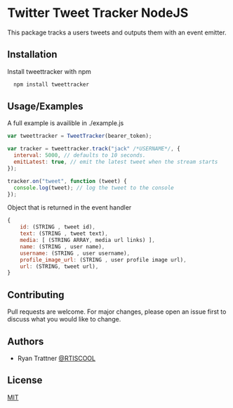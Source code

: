 
# Twitter Tweet Tracker NodeJS

This package tracks a users tweets and outputs them with an event emitter. 




## Installation

Install tweettracker with npm

```bash
  npm install tweettracker
```
    
## Usage/Examples

A full example is availible in ./example.js


```javascript
var tweettracker = TweetTracker(bearer_token);

var tracker = tweettracker.track("jack" /*USERNAME*/, {
  interval: 5000, // defaults to 10 seconds.
  emitLatest: true, // emit the latest tweet when the stream starts
});

tracker.on("tweet", function (tweet) {
  console.log(tweet); // log the tweet to the console
});

```

Object that is returned in the event handler

```javascript
{
    id: (STRING , tweet id),
    text: (STRING , tweet text),
    media: [ (STRING ARRAY, media url links) ],
    name: (STRING , user name),
    username: (STRING , user username),
    profile_image_url: (STRING , user profile image url),
    url: (STRING, tweet url),
}
```

## Contributing

Pull requests are welcome. For major changes, please open an issue first to discuss what you would like to change.


## Authors

- Ryan Trattner [@RTISCOOL](https://www.github.com/RTISCOOL)


## License

[MIT](https://choosealicense.com/licenses/mit/)

